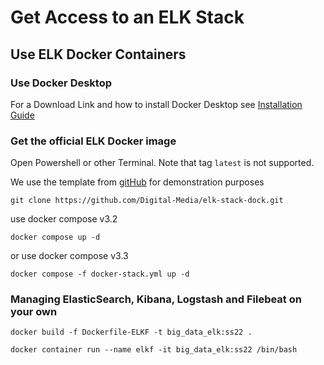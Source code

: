 # Get Access to an ELK Stack

## Use ELK Docker Containers

### Use Docker Desktop

For a Download Link and how to install Docker Desktop see [Installation Guide](https://github.com/Digital-Media/fhooe-web-dock/blob/main/INSTALL.md#install-docker)

### Get the official ELK Docker image

Open Powershell or other Terminal.
Note that tag `latest` is not supported.

We use the template from [gitHub](https://github.com/deviantony/docker-elk) for demonstration purposes 
```shell
git clone https://github.com/Digital-Media/elk-stack-dock.git
```
use docker compose v3.2
```shell
docker compose up -d
```
or use docker compose v3.3
```shell
docker compose -f docker-stack.yml up -d
```

### Managing ElasticSearch, Kibana, Logstash and Filebeat on your own

```shell
docker build -f Dockerfile-ELKF -t big_data_elk:ss22 .
```
```shell
docker container run --name elkf -it big_data_elk:ss22 /bin/bash
```